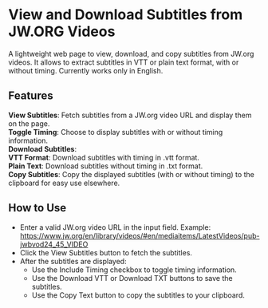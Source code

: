 # View and Download Subtitles from JW.ORG Videos
A lightweight web page to view, download, and copy subtitles from JW.org videos. It allows to extract subtitles in VTT or plain text format, with or without timing. Currently works only in English.
## Features
**View Subtitles**: Fetch subtitles from a JW.org video URL and display them on the page. <br>
**Toggle Timing**: Choose to display subtitles with or without timing information. <br>
**Download Subtitles**: <br>
**VTT Format**: Download subtitles with timing in .vtt format. <br>
**Plain Text**: Download subtitles without timing in .txt format. <br>
**Copy Subtitles**: Copy the displayed subtitles (with or without timing) to the clipboard for easy use elsewhere. <br>

## How to Use
* Enter a valid JW.org video URL in the input field. Example: https://www.jw.org/en/library/videos/#en/mediaitems/LatestVideos/pub-jwbvod24_45_VIDEO
* Click the View Subtitles button to fetch the subtitles.
* After the subtitles are displayed:
  * Use the Include Timing checkbox to toggle timing information.
  * Use the Download VTT or Download TXT buttons to save the subtitles.
  * Use the Copy Text button to copy the subtitles to your clipboard.
